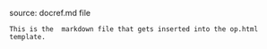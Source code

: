 
source: docref.md file

    This is the  markdown file that gets inserted into the op.html template.
